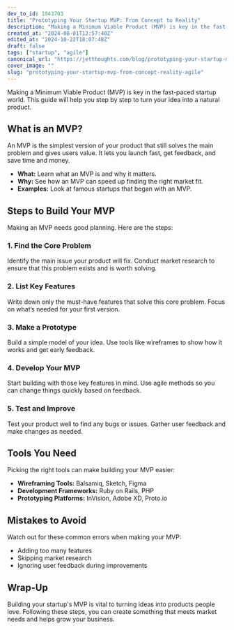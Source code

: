 ```yaml
---
dev_to_id: 1943703
title: "Prototyping Your Startup MVP: From Concept to Reality"
description: "Making a Minimum Viable Product (MVP) is key in the fast-paced startup world. This guide will help..."
created_at: "2024-08-01T12:57:40Z"
edited_at: "2024-10-22T18:07:48Z"
draft: false
tags: ["startup", "agile"]
canonical_url: "https://jetthoughts.com/blog/prototyping-your-startup-mvp-from-concept-reality-agile/"
cover_image: ""
slug: "prototyping-your-startup-mvp-from-concept-reality-agile"
---
```

Making a Minimum Viable Product (MVP) is key in the fast-paced startup world. This guide will help you step by step to turn your idea into a natural product.

## What is an MVP?

An MVP is the simplest version of your product that still solves the main problem and gives users value. It lets you launch fast, get feedback, and save time and money.

- **What:** Learn what an MVP is and why it matters.
- **Why:** See how an MVP can speed up finding the right market fit.
- **Examples:** Look at famous startups that began with an MVP.


## Steps to Build Your MVP

Making an MVP needs good planning. Here are the steps:

### 1. Find the Core Problem

Identify the main issue your product will fix. Conduct market research to ensure that this problem exists and is worth solving.

### 2. List Key Features

Write down only the must-have features that solve this core problem. Focus on what’s needed for your first version.

### 3. Make a Prototype

Build a simple model of your idea. Use tools like wireframes to show how it works and get early feedback.

### 4. Develop Your MVP

Start building with those key features in mind. Use agile methods so you can change things quickly based on feedback.

### 5. Test and Improve

Test your product well to find any bugs or issues. Gather user feedback and make changes as needed.

## Tools You Need

Picking the right tools can make building your MVP easier:

- **Wireframing Tools:** Balsamiq, Sketch, Figma
- **Development Frameworks:** Ruby on Rails, PHP
- **Prototyping Platforms:** InVision, Adobe XD, Proto.io


## Mistakes to Avoid

Watch out for these common errors when making your MVP:

- Adding too many features
- Skipping market research
- Ignoring user feedback during improvements


## Wrap-Up

Building your startup's MVP is vital to turning ideas into products people love. Following these steps, you can create something that meets market needs and helps grow your business.